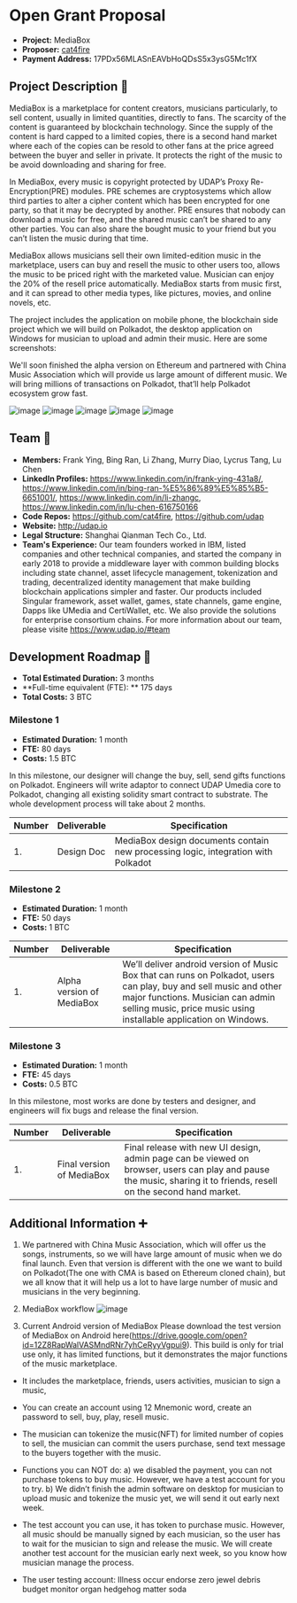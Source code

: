 # Open Grant Proposal

* **Project:** MediaBox
* **Proposer:** [cat4fire](https://github.com/cat4fire)
* **Payment Address:** 17PDx56MLASnEAVbHoQDsS5x3ysG5Mc1fX 

## Project Description :page_facing_up: 

MediaBox is a marketplace for content creators, musicians particularly, to sell content, usually in limited quantities, directly to fans. The scarcity of the content is guaranteed by blockchain technology. Since the supply of the content is hard capped to a limited copies, there is a second hand market where each of the copies can be resold to other fans at the price agreed between the buyer and seller in private. It protects the right of the music to be avoid downloading and sharing for free. 

In MediaBox, every music is copyright protected by UDAP’s Proxy Re-Encryption(PRE) modules. PRE schemes are cryptosystems which allow third parties to alter a cipher content which has been encrypted for one party, so that it may be decrypted by another. PRE ensures that nobody can download a music for free, and the shared music can’t be shared to any other parties. You can also share the bought music to your friend but you can’t listen the music during that time.

MediaBox allows musicians sell their own limited-edition music in the marketplace, users can buy and resell the music to other users too, allows the music to be priced right with the marketed value. Musician can enjoy the 20% of the resell price automatically. MediaBox starts from music first, and it can spread to other media types, like pictures, movies, and online novels, etc. 

The project includes the application on mobile phone, the blockchain side project which we will build on Polkadot, the desktop application on Windows for musician to upload and admin their music. Here are some screenshots:

We'll soon finished the alpha version on Ethereum and partnered with China Music Association which will provide us large amount of different music. We will bring millions of transactions on Polkadot, that’ll help Polkadot ecosystem grow fast.

![image](https://github.com/cat4fire/Open-Grants-Program/blob/master/src/store.png)
![image](https://github.com/cat4fire/Open-Grants-Program/blob/master/src/my%20song.png)
![image](https://github.com/cat4fire/Open-Grants-Program/blob/master/src/listen.png)
![image](https://github.com/cat4fire/Open-Grants-Program/blob/master/src/published.jpg)
![image](https://github.com/cat4fire/Open-Grants-Program/blob/master/src/record.png)

## Team :busts_in_silhouette:

* **Members:** Frank Ying, Bing Ran, Li Zhang, Murry Diao, Lycrus Tang, Lu Chen
* **LinkedIn Profiles:** https://www.linkedin.com/in/frank-ying-431a8/, https://www.linkedin.com/in/bing-ran-%E5%86%89%E5%85%B5-6651001/, https://www.linkedin.com/in/li-zhangc, https://www.linkedin.com/in/lu-chen-616750166
* **Code Repos:** https://github.com/cat4fire, https://github.com/udap
* **Website:**	http://udap.io
* **Legal Structure:** Shanghai Qianman Tech Co., Ltd.
* **Team's Experience:** 
Our team founders worked in IBM, listed companies and other technical companies, and started the company in early 2018 to provide a middleware layer with common building blocks including state channel, asset lifecycle management, tokenization and trading, decentralized identity management that make building blockchain applications simpler and faster. Our products included Singular framework, asset wallet, games, state channels, game engine, Dapps like UMedia and CertiWallet, etc. We also provide the solutions for enterprise consortium chains.
For more information about our team, please visite https://www.udap.io/#team

## Development Roadmap :nut_and_bolt: 

* **Total Estimated Duration:** 3 months
* **Full-time equivalent (FTE): ** 175 days
* **Total Costs:** 3 BTC

### Milestone 1

* **Estimated Duration:** 1 month
* **FTE:** 80 days
* **Costs:** 1.5 BTC

In this milestone, our designer will change the buy, sell, send gifts functions on Polkadot. Engineers will write adaptor to connect UDAP Umedia core to Polkadot, changing all existing solidity smart contract to substrate. The whole development process will take about 2 months. 

| Number | Deliverable | Specification | 
| ------------- | ------------- | ------------- |
| 1. | Design Doc | MediaBox design documents contain new processing logic, integration with Polkadot |

### Milestone 2

* **Estimated Duration:** 1 month
* **FTE:** 50 days
* **Costs:** 1 BTC


| Number | Deliverable | Specification | 
| ------------- | ------------- | ------------- |
| 1.  | Alpha version of MediaBox| We’ll deliver android version of Music Box that can runs on Polkadot, users can play, buy and sell music and other major functions. Musician can admin selling music, price music using installable application on Windows. |  

### Milestone 3

* **Estimated Duration:** 1 month
* **FTE:** 45 days
* **Costs:** 0.5 BTC

In this milestone, most works are done by testers and designer, and engineers will fix bugs and release the final version.

| Number | Deliverable | Specification | 
| ------------- | ------------- | ------------- |
| 1. | Final version of MediaBox | Final release with new UI design, admin page can be viewed on browser, users can play and pause the music, sharing it to friends, resell on the second hand market. |

## Additional Information :heavy_plus_sign: 
1.	We partnered with China Music Association, which will offer us the songs, instruments, so we will have large amount of music when we do final launch. Even that version is different with the one we want to build on Polkadot(The one with CMA is based on Ethereum cloned chain), but we all know that it will help us a lot to have large number of music and musicians in the very beginning. 

2.	MediaBox workflow
![image](https://github.com/cat4fire/Open-Grants-Program/blob/master/src/design.png)

3. Current Android version of MediaBox
Please download the test version of MediaBox on Android here(https://drive.google.com/open?id=12Z8RapWalVASMndRNr7yhCeRyyVgpui9). This build is only for trial use only, it has limited functions, but it demonstrates the major functions of the music marketplace.
- It includes the marketplace, friends, users activities, musician to sign a music, 
- You can create an account using 12 Mnemonic word, create an password to sell, buy, play, resell music.
- The musician can tokenize the music(NFT) for limited number of copies to sell, the musician can commit the users purchase, send text message to the buyers together with the music.
- Functions you can NOT do: 
a)	we disabled the payment, you can not purchase tokens to buy music. However, we have a test account for you to try.
b)	We didn’t finish the admin software on desktop for musician to upload music and tokenize the music yet, we will send it out early next week.
- The test account you can use, it has token to purchase music. However, all music should be manually signed by each musician, so the user has to wait for the musician to sign and release the music. We will create another test account for the musician early next week, so you know how musician manage the process.

- The user testing account: Illness occur endorse zero jewel debris budget monitor organ hedgehog matter soda


